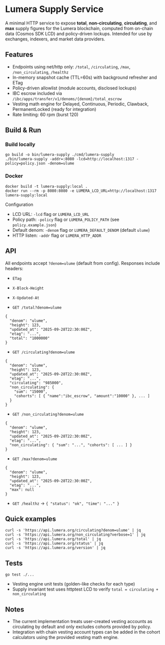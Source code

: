 # Lumera Supply Service

A minimal HTTP service to expose **total**, **non-circulating**, **circulating**, and **max** supply figures for the Lumera blockchain, computed from on-chain data (Cosmos SDK LCD) and policy-driven lockups. Intended for use by exchanges, indexers, and market data providers.

## Features

- Endpoints using net/http only: `/total`, `/circulating`, `/max`, `/non_circulating`, `/healthz`
- In-memory snapshot cache (TTL=60s) with background refresher and ETag
- Policy-driven allowlist (module accounts, disclosed lockups)
- IBC escrow included via `/ibc/apps/transfer/v1/denoms/{denom}/total_escrow`
- Vesting math engine for Delayed, Continuous, Periodic, Clawback, PermanentLocked (ready for integration)
- Rate limiting: 60 rpm (burst 120)

## Build & Run

### Build locally
```
go build -o bin/lumera-supply ./cmd/lumera-supply
./bin/lumera-supply -addr=:8080 -lcd=http://localhost:1317 -policy=policy.json -denom=ulume
```

### Docker
```
docker build -t lumera-supply:local .
docker run --rm -p 8080:8080 -e LUMERA_LCD_URL=http://localhost:1317 lumera-supply:local
```

Configuration
- LCD URL: `-lcd` flag or `LUMERA_LCD_URL`
- Policy path: `-policy` flag or `LUMERA_POLICY_PATH` (see `policy.example.json`)
- Default denom: `-denom` flag or `LUMERA_DEFAULT_DENOM` (default `ulume`)
- HTTP listen: `-addr` flag or `LUMERA_HTTP_ADDR`

## API

All endpoints accept `?denom=ulume` (default from config). Responses include headers:
- `ETag`
- `X-Block-Height`
- `X-Updated-At`

- `GET /total?denom=ulume`
```
{
  "denom": "ulume",
  "height": 123,
  "updated_at": "2025-09-28T22:30:00Z",
  "etag": "...",
  "total": "1000000"
}
```

- `GET /circulating?denom=ulume`
```
{
  "denom": "ulume",
  "height": 123,
  "updated_at": "2025-09-28T22:30:00Z",
  "etag": "...",
  "circulating": "985000",
  "non_circulating": {
    "sum": "15000",
    "cohorts": [ { "name":"ibc_escrow", "amount":"10000" }, ... ]
  }
}
```

- `GET /non_circulating?denom=ulume`
```
{
  "denom": "ulume",
  "height": 123,
  "updated_at": "2025-09-28T22:30:00Z",
  "etag": "...",
  "non_circulating": { "sum": "...", "cohorts": [ ... ] }
}
```

- `GET /max?denom=ulume`
```
{
  "denom": "ulume",
  "height": 123,
  "updated_at": "2025-09-28T22:30:00Z",
  "etag": "...",
  "max": null
}
```

- `GET /healthz` → `{ "status": "ok", "time": "..." }`

## Quick examples

```
curl -s 'https://api.lumera.org/circulating?denom=ulume' | jq
curl -s 'https://api.lumera.org/non_circulating?verbose=1' | jq
curl -s 'https://api.lumera.org/total' | jq
curl -s 'https://api.lumera.org/status' | jq
curl -s 'https://api.lumera.org/version' | jq
```


## Tests
```
go test ./...
```
- Vesting engine unit tests (golden-like checks for each type)
- Supply invariant test uses httptest LCD to verify `total = circulating + non_circulating`

## Notes
- The current implementation treats user-created vesting accounts as circulating by default and only excludes cohorts provided by policy.
- Integration with chain vesting account types can be added in the cohort calculators using the provided vesting math engine.
